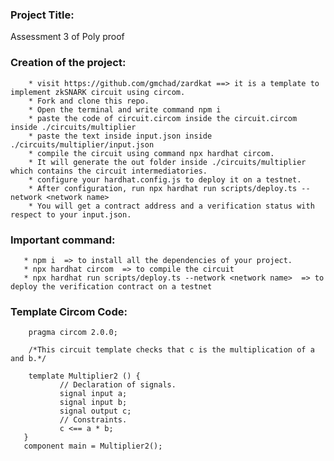 ### Project Title:
Assessment 3 of Poly proof

### Creation of the project:
        * visit https://github.com/gmchad/zardkat ==> it is a template to implement zkSNARK circuit using circom.
        * Fork and clone this repo.
        * Open the terminal and write command npm i
        * paste the code of circuit.circom inside the circuit.circom inside ./circuits/multiplier
        * paste the text inside input.json inside ./circuits/multiplier/input.json
        * compile the circuit using command npx hardhat circom.
        * It will generate the out folder inside ./circuits/multiplier which contains the circuit intermediatories.
        * configure your hardhat.config.js to deploy it on a testnet.
        * After configuration, run npx hardhat run scripts/deploy.ts --network <network name>
        * You will get a contract address and a verification status with respect to your input.json.

### Important command: 
       * npm i  => to install all the dependencies of your project.
       * npx hardhat circom  => to compile the circuit
       * npx hardhat run scripts/deploy.ts --network <network name>  => to deploy the verification contract on a testnet

### Template Circom Code:
        pragma circom 2.0.0;
        
        /*This circuit template checks that c is the multiplication of a and b.*/  
       
        template Multiplier2 () {  
               // Declaration of signals.  
               signal input a;  
               signal input b;  
               signal output c;  
               // Constraints.  
               c <== a * b;  
       }
       component main = Multiplier2();




